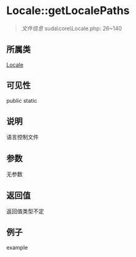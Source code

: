 # Locale::getLocalePaths

> *文件信息* suda\core\Locale.php: 26~140
## 所属类 

[Locale](../Locale.md)

## 可见性

  public  static
## 说明

语言控制文件

## 参数

无参数
## 返回值
返回值类型不定
## 例子

example